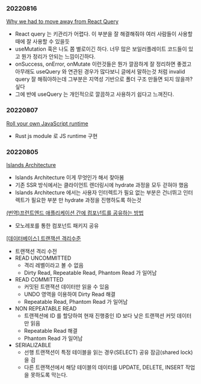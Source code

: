 ### 20220816
[Why we had to move away from React Query](https://www.basedash.com/blog/why-we-had-to-move-away-from-react-query)
- React query 는 키관리가 어렵다. 이 부분을 잘 해결해줘야 여러 사람들이 사용할 때에 잘 사용할 수 있을듯
- useMutation 훅은 나도 쫌 별로이긴 하다. 너무 많은 보일러플레이트 코드들이 있고 뭔가 정리가 안되는 느낌이긴하다.
- onSuccess, onError, onMutate 이런것들은 뭔가 깔끔하게 잘 정리하면 좋겠고 아무래도 useQuery 와 연관된 경우가 많다보니 글에서 말하는것 처럼 invalid query 잘 해줘야하는데 그부분은 지역성 기반으로 폴더 구조 만들면 되지 않을까? 싶다
- 그에 반에 useQuery 는 개인적으로 깔끔하고 사용하기 쉽다고 느껴진다.

### 20220807

[Roll your own JavaScript runtime](https://deno.com/blog/roll-your-own-javascript-runtime)

- Rust js module 로 JS runtime 구현

### 20220805

[Islands Architecture](https://www.patterns.dev/posts/islands-architecture/)

- Islands Architecture 이게 무엇인가 해서 찾아봄
- 기존 SSR 방식에서는 클라이언트 렌더링시에 hydrate 과정을 모두 걷혀야 했음
- Islands Architecture 에서는 사용자 인터렉트가 필요 없는 부분은 건너뛰고 인터렉트가 필요한 부분 만 hydrate 과정을 진행하도록 하는것

[(번역)프런트엔드 애플리케이션 간에 컴포넌트를 공유하는 방법](https://velog.io/@lky5697/how-to-share-components-between-front-end-applications?utm_source=substack&utm_medium=email)

- 모노레포를 통한 컴포넌트 패키지 공유

[[데이터베이스] 트랜잭션 격리수준](https://velog.io/@guswns3371/%EB%8D%B0%EC%9D%B4%ED%84%B0%EB%B2%A0%EC%9D%B4%EC%8A%A4-%ED%8A%B8%EB%9E%9C%EC%9E%AD%EC%85%98-%EA%B2%A9%EB%A6%AC%EC%88%98%EC%A4%80)

- 트랜잭션 격리 수전
- READ UNCOMMITTED
  - 격리 레벨이라고 볼 수 없음
  - Dirty Read, Repeatable Read, Phantom Read 가 일어남
- READ COMMITTED
  - 커밋된 트랜잭션 데이터만 읽을 수 있음
  - UNDO 영역을 이용하여 Dirty Read 해결
  - Repeatable Read, Phantom Read 가 일어남
- NON REPEATABLE READ
  - 트랜젝션에 ID 를 할당하여 현재 진행중인 ID 보다 낮은 트랜잭션 커밋 데이터만 읽음
  - Repeatable Read 해결
  - Phantom Read 가 일어남
- SERIALIZABLE
  - 선행 트랜잭션이 특정 테이블을 읽는 경우(SELECT) 공유 잠금(shared lock) 을 검
  - 다른 트랜잭션에서 해당 테이블의 데이터를 UPDATE, DELETE, INSERT 작업을 못하도록 막는다.
